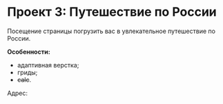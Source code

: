 # Проект 3: Путешествие по России

Посещение страницы погрузить вас в увлекательное путешествие по России.

**Особенности:**

* адаптивная верстка;
* гриды;
* ~~calc~~.

Адрес: 

